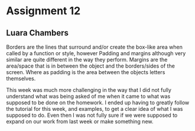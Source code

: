 # Assignment 12

## Luara Chambers

Borders are the lines that surround and/or create the box-like area when called by a function or style, however Padding and margins although very similar are quite different in the way they perform. Margins are the area/space that is in between the object and the borders/sides of the screen. Where as padding is the area between the objects letters themselves.

This week was much more challenging in the way that I did not fully understand what was being asked of me when it came to what was supposed to be done on the homework. I ended up having to greatly follow the tutorial for this week, and examples, to get a clear idea of what I was supposed to do. Even then I was not fully sure if we were supposed to expand on our work from last week or make something new.

